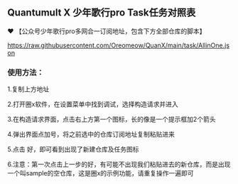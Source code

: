 ## Quantumult X 少年歌行pro  Task任务对照表



❤ 【公众号少年歌行pro多网合一订阅地址，包含下方全部仓库的脚本】 

https://raw.githubusercontent.com/Oreomeow/QuanX/main/task/AllinOne.json


### 使用方法：

  1.复制上方地址

  2.打开圈x软件，在设置菜单中找到调试，选择构造请求并进入<br>

  3.在构造请求界面，点击右上方第一个图标，长的像是一个提示框加2个箭头<br>

  4.弹出界面点加号，将之前选中的仓库订阅地址复制粘贴进来<br>

  5.点击 好，即可看到出现了新建仓库及任务图标<br>
  
  6.注意：第一次点击上一步的好，有可能不出现我们粘贴进去的新仓库，而是出现一个叫sample的空仓库，这是圈x的示例功能，请重复操作一遍即可
  
  
  
